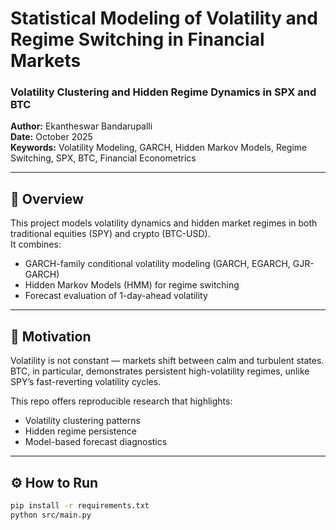 # Statistical Modeling of Volatility and Regime Switching in Financial Markets  
### Volatility Clustering and Hidden Regime Dynamics in SPX and BTC  

**Author:** Ekantheswar Bandarupalli  
**Date:** October 2025  
**Keywords:** Volatility Modeling, GARCH, Hidden Markov Models, Regime Switching, SPX, BTC, Financial Econometrics  

---

## 🚀 Overview
This project models volatility dynamics and hidden market regimes in both traditional equities (SPY) and crypto (BTC-USD).  
It combines:
- GARCH-family conditional volatility modeling (GARCH, EGARCH, GJR-GARCH)
- Hidden Markov Models (HMM) for regime switching
- Forecast evaluation of 1-day-ahead volatility

---

## 🧠 Motivation
Volatility is not constant — markets shift between calm and turbulent states.  
BTC, in particular, demonstrates persistent high-volatility regimes, unlike SPY’s fast-reverting volatility cycles.

This repo offers reproducible research that highlights:
- Volatility clustering patterns  
- Hidden regime persistence  
- Model-based forecast diagnostics  

---

## ⚙️ How to Run
```bash
pip install -r requirements.txt
python src/main.py
